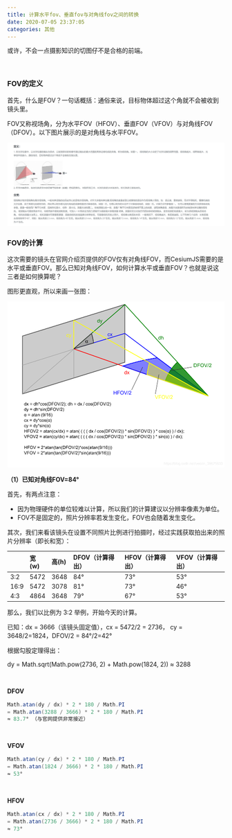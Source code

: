 ```yaml
---
title: 计算水平fov、垂直fov与对角线fov之间的转换
date: 2020-07-05 23:37:05
categories: 其他
---
```


或许，不会一点摄影知识的切图仔不是合格的前端。

<br/>

### FOV的定义

首先，什么是FOV？一句话概括：通俗来说，目标物体超过这个角就不会被收到镜头里。

FOV又称视场角，分为水平FOV（HFOV）、垂直FOV（VFOV）与对角线FOV（DFOV）。以下图片展示的是对角线与水平FOV。

<!-- more -->

![](/images/12.png)



### FOV的计算

这次需要的镜头在官网介绍页提供的FOV仅有对角线FOV，而CesiumJS需要的是水平或垂直FOV。那么已知对角线FOV，如何计算水平或垂直FOV？也就是说这三者是如何换算呢？

图形更直观，所以来画一张图：

![](/images/13.png)



**（1）已知对角线FOV=84°**

首先，有两点注意：

- 因为物理硬件的单位较难以计算，所以我们的计算建议以分辨率像素为单位。
- FOV不是固定的，照片分辨率若发生变化，FOV也会随着发生变化。



其次，我们来看该镜头在设置不同照片比例进行拍摄时，经过实践获取拍出来的照片分辨率（即长和宽）：

|      | 宽(w) | 高(h) | DFOV（计算得出） | HFOV（计算得出） | VFOV（计算得出） |
| :--- | :---- | :---- | :--------------- | :--------------- | :--------------- |
| 3:2  | 5472  | 3648  | 84°              | 73°              | 53°              |
| 16:9 | 5472  | 3078  | 81°              | 73°              | 46°              |
| 4:3  | 4864  | 3648  | 79°              | 67°              | 53°              |

那么，我们以比例为 3:2 举例，开始今天的计算。

已知：dx = 3666（该镜头固定值），cx = 5472/2 = 2736， cy = 3648/2=1824，DFOV/2 = 84°/2=42°

根据勾股定理得出：

dy = Math.sqrt(Math.pow(2736, 2) + Math.pow(1824, 2)) ≈ 3288

<br/>

**DFOV**

```powershell
Math.atan(dy / dx) * 2 * 180 / Math.PI
= Math.atan(3288 / 3666) * 2 * 180 / Math.PI
≈ 83.7° （与官网提供非常接近）
```

<br/>

**VFOV**

```powershell
Math.atan(cy / dx) * 2 * 180 / Math.PI
= Math.atan(1824 / 3666) * 2 * 180 / Math.PI
≈ 53°
```

<br/>

**HFOV**

```powershell
Math.atan(cx / dx) * 2 * 180 / Math.PI
= Math.atan(2736 / 3666) * 2 * 180 / Math.PI
≈ 73°
```